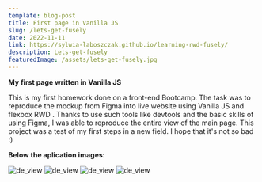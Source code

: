 ```yaml
---
template: blog-post
title: First page in Vanilla JS
slug: /lets-get-fusely
date: 2022-11-11
link: https://sylwia-laboszczak.github.io/learning-rwd-fusely/
description: Lets-get-fusely
featuredImage: /assets/lets-get-fusely.jpg
---
```


<strong>My first page written in Vanilla JS</strong>


This is my first homework done on a front-end Bootcamp.
The task was to reproduce the mockup from Figma into live website using Vanilla JS and flexbox RWD . Thanks to use  such  tools like  devtools and the basic skills of using Figma, I was able to reproduce the entire view of the main page.
This project was a test of my first steps in a new field. I hope that it's not so bad :)

   
   
   
   
   
<strong>Below the aplication images:</strong>


![de_view](/assets/lets-get-fusely-rwd.jpg "RWD view")
![de_view](/assets/lets-get-fusely-rwd-2.jpg "RWD view")
![de_view](/assets/lets-get-fusely-rwd-3.jpg "RWD view")
![de_view](/assets/lets-get-fusely-rwd-4.jpg "RWD view")





